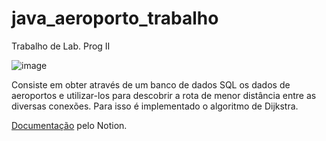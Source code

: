 # java_aeroporto_trabalho
Trabalho de Lab. Prog II

![image](https://user-images.githubusercontent.com/59073055/189007917-1eea7da9-5302-4ba1-bda8-98770da74b89.png)

Consiste em obter através de um banco de dados SQL os dados de aeroportos e utilizar-los para descobrir a rota de menor distância entre as diversas conexões.
Para isso é implementado o algoritmo de Dijkstra.

[Documentação](https://germaneagle.notion.site/APRESENTA-O-05-SET-JAVA-4846774a2b224da5ac2e40ae03292079) pelo Notion.
